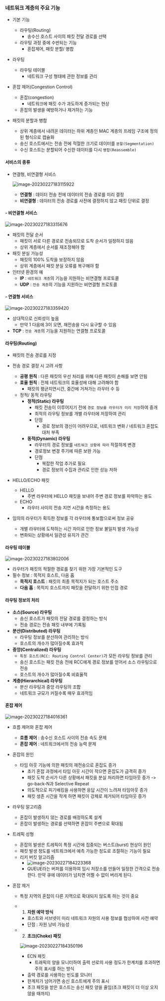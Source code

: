 ### 네트워크 계층의 주요 기능

- 기본 기능
  - 라우팅(Routing)
    - 송수신 호스트 사이의 패킷 전달 경로를 선택
  - 라우팅 과정 중에 수반되는 기능
    - 혼잡제어, 패킷 분할/ 병합
- 라우팅
  - 라우팅 테이블
    - 네트워크 구성 형태에 관한 정보를 관리

- 혼잡 제어(Congestion Control)
  - 혼잡(congestion)
    - 네트워크에 패킷 수가 과도하게 증가되는 현상
  - 혼잡의 발생을 예방하거나 제거하는 기능
- 패킷의 분할과 병합
  - 상위 계층에서 내려온 데이터는 하위 계층인 MAC 계층의 프레임 구조에 정의된 형식으로 캡슐화
  - 송신 호스트에서는 전송 전에 적절한 크기로 데이터를 `분할(Segmentation)`
  - 수신 호스트는 분할되어 수신한 데이터를 다시 `병합(Reassemble)`



#### 서비스의 종류

- 연결형, 비연결형 서비스

  ![image-20230227183115922](../../../../../../AppData/Roaming/Typora/typora-user-images/image-20230227183115922.png)

  - **연결형** : 데이터 전송 전에 데이터의 전송 경로를 미리 결정
  - **비연결형** : 데이터의 전송 경로를 사전에 결정하지 않고 패킷 단위로 결정



#### - 비연결형 서비스

![image-20230227183315676](../../../../../../AppData/Roaming/Typora/typora-user-images/image-20230227183315676.png)

- 패킷의 전달 순서
  - 패킷이 서로 다른 경로로 전송되므로 도착 순서가 일정하지 않음
  - 상위 계층에서 순서를 재조정해야 함
- 패킷 분실 가능성
  - 패킷의 100% 도착을 보장하지 않음
  - 상위 계층에서 패킷 분실 오류를 복구해야 함
- 인터넷 환경의 예
  - **IP** : `네트워크 계층`의 기능을 지원하는 비연결형 프로토콜
  - **UDP** : `전송 계층`의 기능을 지원하는 비연결형 프로토콜



#### - 연결형 서비스

![image-20230227183359420](../../../../../../AppData/Roaming/Typora/typora-user-images/image-20230227183359420.png)

- 상대적으로 신뢰성이 높음
  - 만약 1 다음에 3이 오면, 재전송을 다시 요구할 수 있음
- **TCP** : `전송 계층`의 기능을 지원하는 연결형 프로토콜



#### 라우팅(Routing)

- 패킷의 전송 경로를 지정
- 전송 경로 결정 시 고려 사항
  - **공평 원칙** : 다른 패킷의 우선 처리를 위해 다른 패킷이 손해를 보면 안됨
  - **효율 원칙** : 전체 네트워크의 효율성에 대해 고려해야 함
    - 패킷의 평균지연시간, 중간에 거쳐가는 라우터 수 등
  - 정적/ 동적 라우팅
    - **정적(Static) 라우팅**
      - 패킷 전송이 이루어지기 전에 `경로 정보를 라우터가 미리 저장`하여 중개
      - 최적의 라우팅 정보를 개별 라우터에 저장하여 관리
      - 단점
        - 경로 정보의 갱신이 어려우므로, 네트워크 변화 / 네트워크 혼잡도 대처 부족
    - **동적(Dynamic) 라우팅**
      - 라우터의 경로 정보를 `네트워크 상황에 따라` 적절하게 변경
      - 경로정보 변경 주기에 따른 보완 가능
      - 단점
        - 복잡한 작업 추가로 필요
        - 경로 정보의 수집과 관리로 인한 성능 저하

- HELLO/ECHO 패킷
  - HELLO
    - 주변 라우터에 HELLO 패킷을 보내어 주변 경로 정보를 파악하는 용도
  - ECHO
    - 라우터 사이의 전송 지연 시간을 측정하는 용도
- 임의의 라우터가 획득한 정보를 각 라우터에 통보함으로써 정보 공유
  - 개별 라우터에 도착하는 시간 차이로 인한 정보 불일치 발생 가능성
  - 변화되는 상황에서 일관성 유지가 관건



#### 라우팅 테이블

![image-20230227183802006](../../../../../../AppData/Roaming/Typora/typora-user-images/image-20230227183802006.png)

- 라우터가 패킷의 적절한 경로를 찾기 위한 가장 기본적인 도구
- 필수 정보 : 목적지 호스트, 다음 홉
  - **목적지 호스트** : 패킷의 최종 목적지가 되는 호스트 주소
  - **다음 홉** : 목적지 호스트까지 패킷을 전달하기 위한 인접 경로



#### 라우팅 정보의 처리

- **소스(Source) 라우팅**
  - 송신 호스트가 패킷의 전달 경로를 결정하는 방식
  - 전송 경로는 전송 패킷 내부에 기록됨
- **분산(Distributed) 라우팅**
  - 라우팅 정보를 분산하여 관리하는 방식
  - 호스트의 개수가 많아질수록 효과적
- **중앙(Centralized) 라우팅**
  - `특정 호스트(RCC: Routing Control Center)`가 모든 라우팅 정보를 관리
  - 송신 호스트는 패킷 전송 전에 RCC에게 경로 정보를 얻어서 소스 라우팅으로 전송
  - 호스트의 개수가 많아질수록 비효율적
- **계층(Hierarchical) 라우팅**
  - 분산 라우팅과 중앙 라우팅의 조합
  - 네트워크 규모가 커질수록 매우 효과적임



#### 혼잡 제어

![image-20230227184016361](../../../../../../AppData/Roaming/Typora/typora-user-images/image-20230227184016361.png)

- 흐름 제어와 혼잡 제어
  - **흐름 제어** : 송수신 호스트 사이의 전송 속도 문제
  - **혼잡 제어** : 네트워크에서의 전송 능력 문제

- 혼잡의 원인
  - 타임 아웃 기능에 의한 패킷의 재전송으로 혼잡도 증가
    - 초기 혼잡 과정에서 타임 아웃 시간이 작으면 혼잡도가 급격히 증가
    - 패킷 도착 순서가 다른 상황에서 패킷을 분실 처리하면 타임아웃 증가 -> go-back-N과 Selective Repeat
    - 의도적으로 피기배킹을 사용하면 응답 시간이 느려져 타임아웃 증가
    - 패킷 생존 시간을 작게 하면 패킷이 강제로 제거되어 타임아웃 증가
- 라우팅 알고리즘
  - 혼잡이 발생하지 않는 경로를 배정하도록 설계
  - 혼잡이 발생하는 경로를 선택하면 혼잡이 주변으로 확대됨

- 트레픽 성형
  - 혼잡의 발생은 트레픽이 특정 시간에 집중되는 버스트(burst) 현상이 원인
  - 패킷 발생 정도를 네트워크에서 예측 가능한 정도로 조절하는 기능이 필요
  - 리키 버킷 알고리즘
    - ![image-20230227184223368](../../../../../../AppData/Roaming/Typora/typora-user-images/image-20230227184223368.png)
    - QUEUE라는 버퍼를 이용하여 임시 저장소를 만들어 일정한 간격으로 전송한다. 만약 큐에 데이터가 넘치면 어쩔 수 없이 버리게 된다.

- 혼잡 제거

  - 특정 지역의 혼잡이 다른 지역으로 확대되지 않도록 하는 것이 중요

  - 1) **자원 예약 방식**

    - 호스트와 서브넷이 미리 네트워크 자원의 사용 정보를 협상하여 사전 예약
    - 단점 : 자원 낭비 가능성

  - 2) **초크(Choke) 패킷**

    ![image-20230227184350196](../../../../../../AppData/Roaming/Typora/typora-user-images/image-20230227184350196.png)

    - ECN 패킷
      - 트래픽의 양을 모니터하여 출력 선로의 사용 정도가 한계치를 초과하면 주의 표시를 하는 방식
    - 출력 경로를 사용하는 빈도를 모니터
    - 한계치가 넘어가면 송신 호스트에게 주의 표시
    - 초크 패킷을 받은 호스트는 송신 패킷 양을 줄임(초크 패킷이 더 이상 오지 않을 때까지)